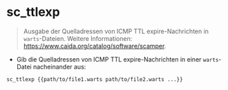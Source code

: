 # sc_ttlexp

> Ausgabe der Quelladressen von ICMP TTL expire-Nachrichten in `warts`-Dateien.
> Weitere Informationen: <https://www.caida.org/catalog/software/scamper>.

- Gib die Quelladressen von ICMP TTL expire-Nachrichten in einer `warts`-Datei nacheinander aus:

`sc_ttlexp {{path/to/file1.warts path/to/file2.warts ...}}`
